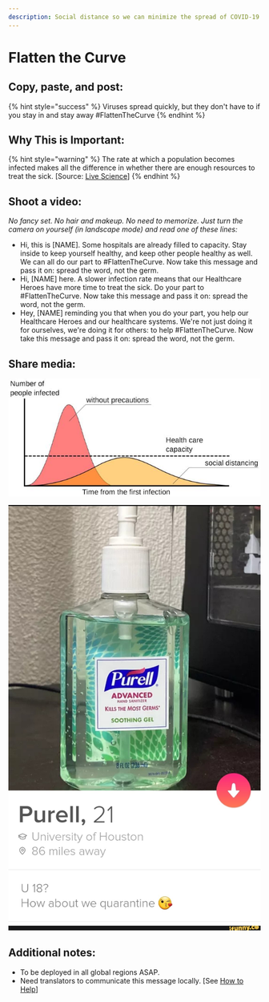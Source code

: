 ```yaml
---
description: Social distance so we can minimize the spread of COVID-19
---
```


# Flatten the Curve

## Copy, paste, and post:

{% hint style="success" %}
Viruses spread quickly, but they don't have to if you stay in and stay away \#FlattenTheCurve
{% endhint %}

## Why This is Important:

{% hint style="warning" %}
The rate at which a population becomes infected makes all the difference in whether there are enough resources to treat the sick. \[Source: [Live Science](https://www.livescience.com/coronavirus-flatten-the-curve.html)\]
{% endhint %}

## Shoot a video:

_No fancy set. No hair and makeup. No need to memorize. Just turn the camera on yourself \(in landscape mode\) and read one of these lines:_

* Hi, this is \[NAME\]. Some hospitals are already filled to capacity. Stay inside to keep yourself healthy, and keep other people healthy as well. We can all do our part to \#FlattenTheCurve. Now take this message and pass it on: spread the word, not the germ. 
* Hi, \[NAME\] here. A slower infection rate means that our Healthcare Heroes have more time to treat the sick. Do your part to \#FlattenTheCurve. Now take this message and pass it on: spread the word, not the germ. 
* Hey, \[NAME\] reminding you that when you do your part, you help our Healthcare Heroes and our healthcare systems. We're not just doing it for ourselves, we're doing it for others: to help \#FlattenTheCurve. Now take this message and pass it on: spread the word, not the germ.

## Share media:

![\(Image credit: Johannes Kalliauer/ CC BY-SA 4.0\)](../.gitbook/assets/kpry6iosupnfc6cxyevqag-650-80.jpg)

![](../.gitbook/assets/cc01c3a02974edefb68101fec186a312b6ea21d3a7d6760989907435ba504cc1_1.jpg)

## Additional notes:

* To be deployed in all global regions ASAP.
* Need translators to communicate this message locally. \[See [How to Help](../how-to-help.md)\]

